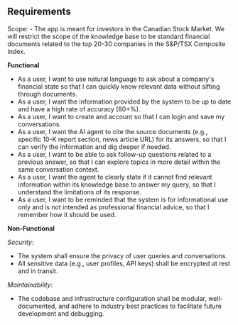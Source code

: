 ## Requirements

Scope:
	- The app is meant for investors in the Canadian Stock Market. We will restrict the scope of the knowledge base to be standard financial documents related to the top 20-30 companies in the S&P/TSX Composite Index. 

**Functional**

- As a user, I want to use natural language to ask about a company's financial state so that I can quickly know relevant data without sifting through documents.
- As a user, I want the information provided by the system to be up to date and have a high rate of accuracy (80+%).
- As a user, I want to create and account so that I can login and save my conversations.
- As a user, I want the AI agent to cite the source documents (e.g., specific 10-K report section, news article URL) for its answers, so that I can verify the information and dig deeper if needed.
- As a user, I want to be able to ask follow-up questions related to a previous answer, so that I can explore topics in more detail within the same conversation context.
- As a user, I want the agent to clearly state if it cannot find relevant information within its knowledge base to answer my query, so that I understand the limitations of its response.
- As a user, I want to be reminded that the system is for informational use only and is not intended as professional financial advice, so that I remember how it should be used.

**Non-Functional**

*Security*: 
- The system shall ensure the privacy of user queries and conversations.
- All sensitive data (e.g., user profiles, API keys) shall be encrypted at rest and in transit.

*Maintainability*:
- The codebase and infrastructure configuration shall be modular, well-documented, and adhere to industry best practices to facilitate future development and debugging.